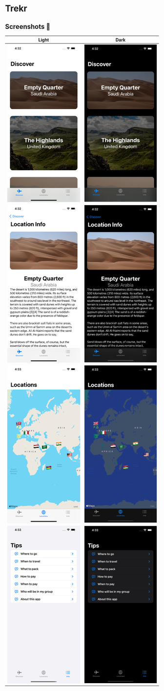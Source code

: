 # Trekr

## Screenshots 📱

| Light                                                                                               | Dark                                                                                               |
| --------------------------------------------------------------------------------------------------- | -------------------------------------------------------------------------------------------------- |
| <img src="https://raw.githubusercontent.com/YazeedAlKhalaf/trekr/main/readme_images/1_light.png" /> | <img src="https://raw.githubusercontent.com/YazeedAlKhalaf/trekr/main/readme_images/1_dark.png" /> |
| <img src="https://raw.githubusercontent.com/YazeedAlKhalaf/trekr/main/readme_images/2_light.png" /> | <img src="https://raw.githubusercontent.com/YazeedAlKhalaf/trekr/main/readme_images/2_dark.png" /> |
| <img src="https://raw.githubusercontent.com/YazeedAlKhalaf/trekr/main/readme_images/3_light.png" /> | <img src="https://raw.githubusercontent.com/YazeedAlKhalaf/trekr/main/readme_images/3_dark.png" /> |
| <img src="https://raw.githubusercontent.com/YazeedAlKhalaf/trekr/main/readme_images/4_light.png" /> | <img src="https://raw.githubusercontent.com/YazeedAlKhalaf/trekr/main/readme_images/4_dark.png" /> |
